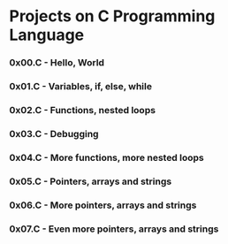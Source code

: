 # Projects on C Programming Language

### 0x00.C - Hello, World
### 0x01.C - Variables, if, else, while
### 0x02.C - Functions, nested loops
### 0x03.C - Debugging
### 0x04.C - More functions, more nested loops
### 0x05.C - Pointers, arrays and strings
### 0x06.C - More pointers, arrays and strings
### 0x07.C - Even more pointers, arrays and strings
